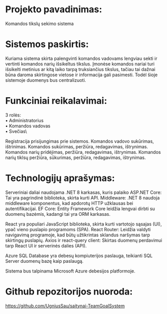 # Projekto pavadinimas:
Komandos tikslų sekimo sistema

# Sistemos paskirtis:
Kuriama sistema skirta palengvinti komandos vadovams lengviau sekti ir vertinti komandos narių išsikeltus tikslus. Įmonėse komandos nariai turi išsikelti metinius ar kitą laiko tarpą truksiančius tikslus, tačiau tai dažnai būna daroma skirtingose vietose ir informacija gali pasimesti. Todėl šioje sistemoje duomenys bus centralizuoti.

# Funkciniai reikalavimai:
  3 rolės:\
  • Administratorius\
  • Komandos vadovas\
  • Svečias\
    
  Registracija prisijungimas prie sistemos.
  Komandos vadovo sukūrimas, ištrinimas.
  Komandos sukūrimas, peržiūra, redagavimas, ištrynimas.
  Komandos narių pridėjimas, peržiūra, redagavimas, ištrynimas.
  Komandos narių tiklsų peržiūra, sūkurimas, peržiūra, redagavimas, ištrynimas.
  
# Technologijų aprašymas:

Serveriniai daliai naudojama .NET 8 karkasas, kuris palaiko ASP.NET Core: Tai yra pagrindinė biblioteka, skirta kurti API. Middleware: .NET 8 naudoja middleware komponentus, kad apdorotų HTTP užklausas bei autentifikacijai. EF Core: Entity Framework Core leidžia lengvai dirbti su duomenų bazėmis, kadangi tai yra ORM karkasas.

React yra populiari JavaScript biblioteka, skirta kurti vartotojo sąsajas (UI), ypač vieno puslapio programoms (SPA).
React Router: Leidžia valdyti navigavimą programoje, kad būtų užtikrintas sklandus naršymas tarp skirtingų puslapių. Axios ir react-query client: Skirtas duomenų perdavimui tarp React UI ir serverinės dalies (API).

Azure SQL Database yra debesų kompiuterijos paslauga, teikianti SQL Server duomenų bazę kaip paslaugą.

Sistema bus talpinama Microsoft Azure debesijos platformoje.

# Github repozitorijos nuoroda:
https://github.com/UgniusSau/saitynai-TeamGoalSystem
